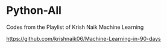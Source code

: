 # Python-All

Codes from the Playlist of Krish Naik Machine Learning

https://github.com/krishnaik06/Machine-Learning-in-90-days